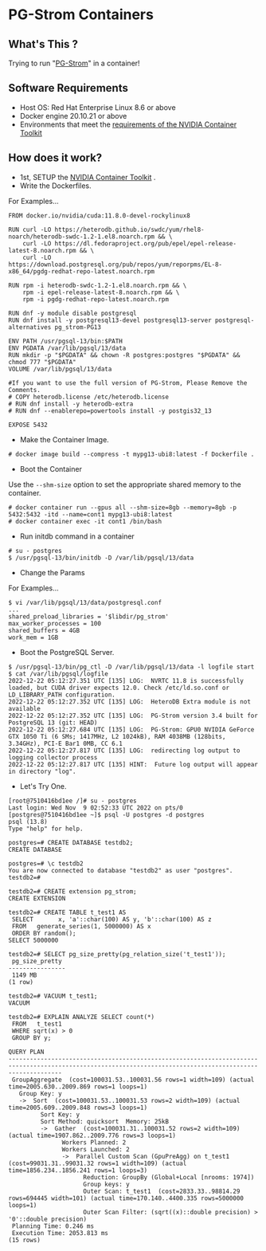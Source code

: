 # PG-Strom Containers

## What's This ?

Trying to run "[PG-Strom](https://github.com/heterodb/pg-strom)" in a container!

## Software Requirements

- Host OS: Red Hat Enterprise Linux 8.6 or above
- Docker engine 20.10.21 or above
- Environments that meet the [requirements of the NVIDIA Container Toolkit](https://docs.nvidia.com/datacenter/cloud-native/container-toolkit/install-guide.html#install-guide)

## How does it work?

- 1st, SETUP the [NVIDIA Container Toolkit](https://docs.nvidia.com/datacenter/cloud-native/container-toolkit/overview.html) . 
- Write the Dockerfiles.

For Examples...

```
FROM docker.io/nvidia/cuda:11.8.0-devel-rockylinux8

RUN curl -LO https://heterodb.github.io/swdc/yum/rhel8-noarch/heterodb-swdc-1.2-1.el8.noarch.rpm && \
    curl -LO https://dl.fedoraproject.org/pub/epel/epel-release-latest-8.noarch.rpm && \
    curl -LO https://download.postgresql.org/pub/repos/yum/reporpms/EL-8-x86_64/pgdg-redhat-repo-latest.noarch.rpm

RUN rpm -i heterodb-swdc-1.2-1.el8.noarch.rpm && \
    rpm -i epel-release-latest-8.noarch.rpm && \
    rpm -i pgdg-redhat-repo-latest.noarch.rpm

RUN dnf -y module disable postgresql
RUN dnf install -y postgresql13-devel postgresql13-server postgresql-alternatives pg_strom-PG13

ENV PATH /usr/pgsql-13/bin:$PATH
ENV PGDATA /var/lib/pgsql/13/data
RUN mkdir -p "$PGDATA" && chown -R postgres:postgres "$PGDATA" && chmod 777 "$PGDATA"
VOLUME /var/lib/pgsql/13/data

#If you want to use the full version of PG-Strom, Please Remove the Comments.
# COPY heterodb.license /etc/heterodb.license
# RUN dnf install -y heterodb-extra
# RUN dnf --enablerepo=powertools install -y postgis32_13

EXPOSE 5432
```

- Make the Container Image.

```
# docker image build --compress -t mypg13-ubi8:latest -f Dockerfile .
```

- Boot the Container

Use the `--shm-size` option to set the appropriate shared memory to the container.

```
# docker container run --gpus all --shm-size=8gb --memory=8gb -p 5432:5432 -itd --name=cont1 mypg13-ubi8:latest
# docker container exec -it cont1 /bin/bash
```

- Run initdb command in a container

```
# su - postgres
$ /usr/pgsql-13/bin/initdb -D /var/lib/pgsql/13/data
```

- Change the Params

For Examples...

```
$ vi /var/lib/pgsql/13/data/postgresql.conf
...
shared_preload_libraries = '$libdir/pg_strom'
max_worker_processes = 100
shared_buffers = 4GB
work_mem = 1GB
```

- Boot the PostgreSQL Server.

```
$ /usr/pgsql-13/bin/pg_ctl -D /var/lib/pgsql/13/data -l logfile start
$ cat /var/lib/pgsql/logfile 
2022-12-22 05:12:27.351 UTC [135] LOG:  NVRTC 11.8 is successfully loaded, but CUDA driver expects 12.0. Check /etc/ld.so.conf or LD_LIBRARY_PATH configuration.
2022-12-22 05:12:27.352 UTC [135] LOG:  HeteroDB Extra module is not available
2022-12-22 05:12:27.352 UTC [135] LOG:  PG-Strom version 3.4 built for PostgreSQL 13 (git: HEAD)
2022-12-22 05:12:27.684 UTC [135] LOG:  PG-Strom: GPU0 NVIDIA GeForce GTX 1050 Ti (6 SMs; 1417MHz, L2 1024kB), RAM 4038MB (128bits, 3.34GHz), PCI-E Bar1 0MB, CC 6.1
2022-12-22 05:12:27.817 UTC [135] LOG:  redirecting log output to logging collector process
2022-12-22 05:12:27.817 UTC [135] HINT:  Future log output will appear in directory "log".
```

- Let's Try One.

```
[root@7510416bd1ee /]# su - postgres
Last login: Wed Nov  9 02:52:33 UTC 2022 on pts/0
[postgres@7510416bd1ee ~]$ psql -U postgres -d postgres
psql (13.8)
Type "help" for help.

postgres=# CREATE DATABASE testdb2;
CREATE DATABASE

postgres=# \c testdb2
You are now connected to database "testdb2" as user "postgres".
testdb2=#

testdb2=# CREATE extension pg_strom;
CREATE EXTENSION

testdb2=# CREATE TABLE t_test1 AS
 SELECT       x, 'a'::char(100) AS y, 'b'::char(100) AS z
 FROM   generate_series(1, 5000000) AS x
 ORDER BY random();
SELECT 5000000

testdb2=# SELECT pg_size_pretty(pg_relation_size('t_test1'));
 pg_size_pretty 
----------------
 1149 MB
(1 row)

testdb2=# VACUUM t_test1;
VACUUM

testdb2=# EXPLAIN ANALYZE SELECT count(*)
 FROM   t_test1
 WHERE sqrt(x) > 0
 GROUP BY y;
                                                                        QUERY PLAN                                                                         
-----------------------------------------------------------------------------------------------------------------------------------------------------------
 GroupAggregate  (cost=100031.53..100031.56 rows=1 width=109) (actual time=2005.630..2009.869 rows=1 loops=1)
   Group Key: y
   ->  Sort  (cost=100031.53..100031.53 rows=2 width=109) (actual time=2005.609..2009.848 rows=3 loops=1)
         Sort Key: y
         Sort Method: quicksort  Memory: 25kB
         ->  Gather  (cost=100031.31..100031.52 rows=2 width=109) (actual time=1907.862..2009.776 rows=3 loops=1)
               Workers Planned: 2
               Workers Launched: 2
               ->  Parallel Custom Scan (GpuPreAgg) on t_test1  (cost=99031.31..99031.32 rows=1 width=109) (actual time=1856.234..1856.241 rows=1 loops=3)
                     Reduction: GroupBy (Global+Local [nrooms: 1974])
                     Group keys: y
                     Outer Scan: t_test1  (cost=2833.33..98814.29 rows=694445 width=101) (actual time=170.140..4400.335 rows=5000000 loops=1)
                     Outer Scan Filter: (sqrt((x)::double precision) > '0'::double precision)
 Planning Time: 0.246 ms
 Execution Time: 2053.813 ms
(15 rows)
```
